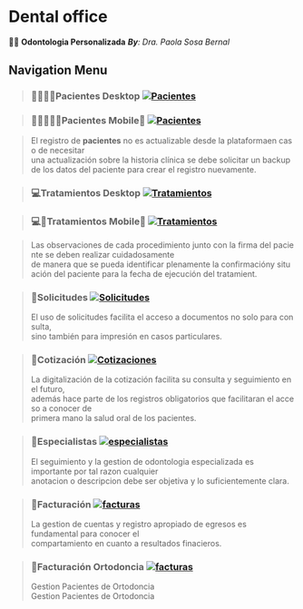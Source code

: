 # Dental office
🥼🦷 **Odontologia Personalizada**
_**By**: Dra. Paola Sosa Bernal_
## **Navigation Menu**

> ### **👨‍👩‍👧‍👦Pacientes Desktop**  [![Pacientes](https://i.ibb.co/NyjZFzz/LNegro4x.png)](https://script.google.com/macros/s/AKfycbxk0pb0Yik5MXPxFnt0n1wd6BlxEmYdgloFRQMfXwLYU2UZuT15DyoLnK1XD1TDb5QiZg/exec)

> ### **👨‍👩‍👧‍👦🤳Pacientes Mobile📱**  [![Pacientes](https://i.ibb.co/NyjZFzz/LNegro4x.png)](https://script.google.com/macros/s/AKfycbxTc_7-bMoQ9MZHdn3rbHfXrUQJXf-HMDybyCgDv7t9PZFSZ7fYGiUkQ3IxmK62SJQL/exec)

> El registro de **pacientes** no es actualizable desde la plataformaen caso de necesitar   
una actualización sobre la historia clínica se debe solicitar un backup de los datos del paciente para crear el registro nuevamente.   


> ### **💻Tratamientos Desktop** [![Tratamientos](https://i.ibb.co/NyjZFzz/LNegro4x.png)](https://script.google.com/macros/s/AKfycbzlDpGl15XgD4TctwM3SUE0AghKdXIdbBDgsjHTxndvzCV4VUDXdnF_o2Epw2tjUOz1bw/exec)

> ### **💻🤳Tratamientos Mobile📱** [![Tratamientos](https://i.ibb.co/NyjZFzz/LNegro4x.png)](https://script.google.com/macros/s/AKfycbz9uY3A00KuG3J5XA__BNanX83ID07MjGuAT_RGY7CDgnS9jEce05walWoVwFNtTZ9syQ/exec)


> Las observaciones de cada procedimiento junto con la firma del paciente se deben realizar cuidadosamente    
de manera que se pueda identificar plenamente la confirmacióny situación del paciente para la fecha de ejecución del tratamient.   

> ### **📨Solicitudes** [![Solicitudes](https://i.ibb.co/NyjZFzz/LNegro4x.png)](https://script.google.com/macros/s/AKfycbyvhusf8FuO9uN8-o1E3kmp9Iov4B9I1gWaXXxLxO3QU8y3qLQ0CI_adykzZNsEWQQuuQ/exec)
> El uso de solicitudes facilita el acceso a documentos no solo para consulta,   
sino también para impresión en casos particulares.     

> ### **📄Cotización** [![Cotizaciones](https://i.ibb.co/NyjZFzz/LNegro4x.png)](https://script.google.com/macros/s/AKfycbyw5QH8DWZWnQXmwXjKrDIhziqZyNtFc9QhLXVYLk13Wm0mWDhlRALCdx6JkZ3M9slh_w/exec)
> La digitalización de la cotización facilita su consulta y seguimiento en el futuro,        
además hace parte de los registros obligatorios que facilitaran el acceso a conocer de    
primera mano la salud oral de los pacientes.    

> ### **🥼Especialistas** [![especialistas](https://i.ibb.co/NyjZFzz/LNegro4x.png)](https://script.google.com/macros/s/AKfycbwURoCPunBvTQpoEdUKKJwxRDwQkVqs_2be7a9Z0Bg8HGSd3BIwHlQwWq-wAIG3pj4/exec)
> El seguimiento y la gestion de odontologia especializada es importante por tal razon cualquier    
anotacion o descripcion debe ser objetiva y lo suficientemente clara.

> ### **🏧Facturación** [![facturas](https://i.ibb.co/NyjZFzz/LNegro4x.png)](https://script.google.com/macros/s/AKfycbzGldkejWbv4wWFYW-l4DFKsmn-OVgiLjt19V3ZGZij-jSh1AiS-8jnAECX_wbH5e9S/exec)
> La gestion de cuentas y registro apropiado de egresos es fundamental para conocer el     
compartamiento en cuanto a resultados finacieros.

> ### **🦷Facturación Ortodoncia** [![facturas](https://i.ibb.co/NyjZFzz/LNegro4x.png)](https://script.google.com/macros/s/AKfycbyQ4M-_HYrmo7gkvDtXsLyvFDZ3f6B3OkgsyV9bu4HGfJ4o5WI3DbXbt9wMbgZXJu01/exec)
> Gestion Pacientes de Ortodoncia  
Gestion Pacientes de Ortodoncia
